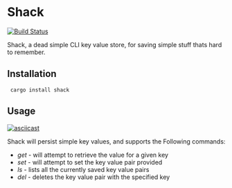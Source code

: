 # Shack 

[![Build Status](https://travis-ci.org/saresend/shack.svg?branch=master)](https://travis-ci.org/saresend/shack)


Shack, a dead simple CLI key value store, for saving simple stuff thats hard to remember. 


## Installation 

<code> cargo install shack</code>


## Usage 

[![asciicast](https://asciinema.org/a/cZHrSyoKerYPQeMeQFnNck1VO.png)](https://asciinema.org/a/cZHrSyoKerYPQeMeQFnNck1VO)



Shack will persist simple key values, and supports the Following commands: 

* *get* - will attempt to retrieve the value for a given key 
* *set* - will attempt to set the key value pair provided 
* *ls* - lists all the currently saved key value pairs 
* *del* - deletes the key value pair with the specified key


